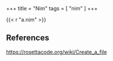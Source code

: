 +++
title = "Nim"
tags = [ "nim" ]
+++

{{< r "a.nim" >}}

## References

<https://rosettacode.org/wiki/Create_a_file>
